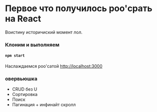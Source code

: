 # Первое что получилось poo'срать на React

Воистину историчиский момент лол.

### Клоним и выполняем

#### `npm start`
Наслаждаемся poo'сатой [http://localhost:3000](http://localhost:3000)

### овервьюшка
 - CRUD без U
 - Сортировка
 - Поиск
 - Пагинация + инфинайт скролл